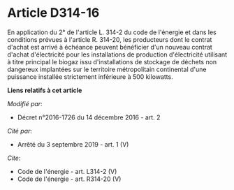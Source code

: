 # Article D314-16

En application du 2° de l'article L. 314-2 du code de l'énergie et dans les conditions prévues à l'article R. 314-20, les
producteurs dont le contrat d'achat est arrivé à échéance peuvent bénéficier d'un nouveau contrat d'achat d'électricité pour
les installations de production d'électricité utilisant à titre principal le biogaz issu d'installations de stockage de
déchets non dangereux implantées sur le territoire métropolitain continental d'une puissance installée strictement inférieure
à 500 kilowatts.

**Liens relatifs à cet article**

_Modifié par_:

  - Décret n°2016-1726 du 14 décembre 2016 - art. 2

_Cité par_:

  - Arrêté du 3 septembre 2019 - art. 1 (V)

_Cite_:

  - Code de l'énergie - art. L314-2 (V)
  - Code de l'énergie - art. R314-20 (V)
